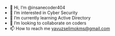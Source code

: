 - 👋 Hi, I’m @insanecoder404
- 👀 I’m interested in Cyber Security
- 🌱 I’m currently learning Active Directory
- 💞️ I’m looking to collaborate on coders
- 📫 How to reach me yavuzselimokms@gmail.com

<!---
insanecoder404/insanecoder404 is a ✨ special ✨ repository because its `README.md` (this file) appears on your GitHub profile.
You can click the Preview link to take a look at your changes.
--->

